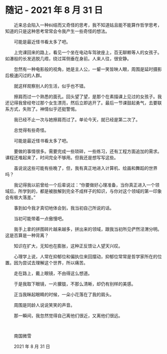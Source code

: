 # 随记 - 2021 年 8 月 31 日

　　近来总会陷入一种纠结而又奇怪的思考，我不知道姑且能不能算作哲学思考，知道的只是这种思考常常会令我产生一些奇怪的想法。

　　可能是最近怪书看太多了吧。

　　上完课回来的路上，看见一个坐在电动车驾驶座上，百无聊赖等人的女孩子。如瀑般的长发逃脱几绺，绕过耳侧垂在身前。人来人往，很安静。

　　忽然有一种电影般的视角，她是主人公，一颦一笑皆映人眼，周围是延时摄影后极速闪过的人群。

　　就这样观察别人的生活，似乎也不错。

　　擦肩而过一个熟悉的面孔。回头望了望，是那个在素描课上见过的女孩子。我还记得我曾经夸过那个女生漂亮，然后立即逃开了。最后一节课鼓起勇气，去要联系方式，失败了。神情似乎还挺警惕。

　　我已经不止一次与她擦肩而过了。单论今天，就已经是第二次了。

　　总觉得有些奇怪。

　　可能是最近怪书看太多了吧。

　　要做的事情很多。需要完成一些琐碎，一些练习，还有工程方面追加的需求。课程还堆起来了，时间完全不够用。但我还是想写写这些。

　　虽说说这些可能有些晚了，但，我有真正地进入计算机、绘画和舞蹈的世界吗？

　　我记得我以前曾给一个后辈说过：“你要做好心理准备，当你真正进入一个领域后，所学到的，都是被肢解到完全不成样子的知识，与你对这个领域的第一印象会有极大落差。”

　　事到如今我才真切地体会到，我当初自己所说的话。

　　当初可能带着一点傲慢吧。

　　我手上拿的拼图碎片越来越多，拼出来的领域，跟我当初所见俨然泾渭分明。这是否算是一种背离？

　　知识在扩大，无知也在膨胀，这种正反馈让人望天兴叹。

　　心理学上说，人常在抑郁位和偏执位来回摆动，抑郁位常常是哲学家所在的位置。因为尝试去理解这个世界，所以痛苦。

　　走在路上，戴上眼镜，不由得这么想道。

　　于是我取下眼镜，一片朦胧，不那么清晰，却仍有别样的美感。

　　正当我眯起眼睛的时候，一朵小花落在了我的肩头。

　　周围是同龄人说说笑笑的声音。

　　那一瞬间，我忽然觉得自己离他们很近，又离他们很远。


<br>

　　南国微雪

　　2021 年 8 月 31 日